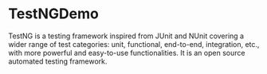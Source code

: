 # TestNGDemo
TestNG is a testing framework inspired from JUnit and NUnit covering a wider range of test categories: unit, functional, end-to-end, integration, etc., with more powerful and easy-to-use functionalities. It is an open source automated testing framework.
